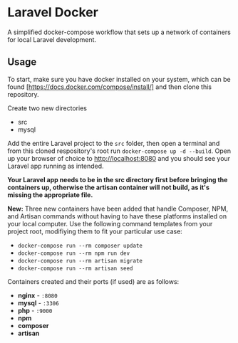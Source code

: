 # Laravel Docker
A simplified docker-compose workflow that sets up a network of containers for local Laravel development. 

## Usage

To start, make sure you have docker installed on your system, which can be found [https://docs.docker.com/compose/install/] and then clone this repository.

Create two new directories
- src
- mysql

Add the entire Laravel project to the `src` folder, then open a terminal and from this cloned respository's root run `docker-compose up -d --build`.
Open up your browser of choice to [http://localhost:8080](http://localhost:8080) and you should see your Laravel app running as intended. 

**Your Laravel app needs to be in the src directory first before bringing the containers up, otherwise the artisan container will not build, as it's missing the appropriate file.** 

**New:** Three new containers have been added that handle Composer, NPM, and Artisan commands without having to have these platforms installed on your local computer.
Use the following command templates from your project root, modifiying them to fit your particular use case:

- `docker-compose run --rm composer update`
- `docker-compose run --rm npm run dev`
- `docker-compose run --rm artisan migrate` 
- `docker-compose run --rm artisan seed`

Containers created and their ports (if used) are as follows:

- **nginx** - `:8080`
- **mysql** - `:3306`
- **php** - `:9000`
- **npm**
- **composer**
- **artisan**
